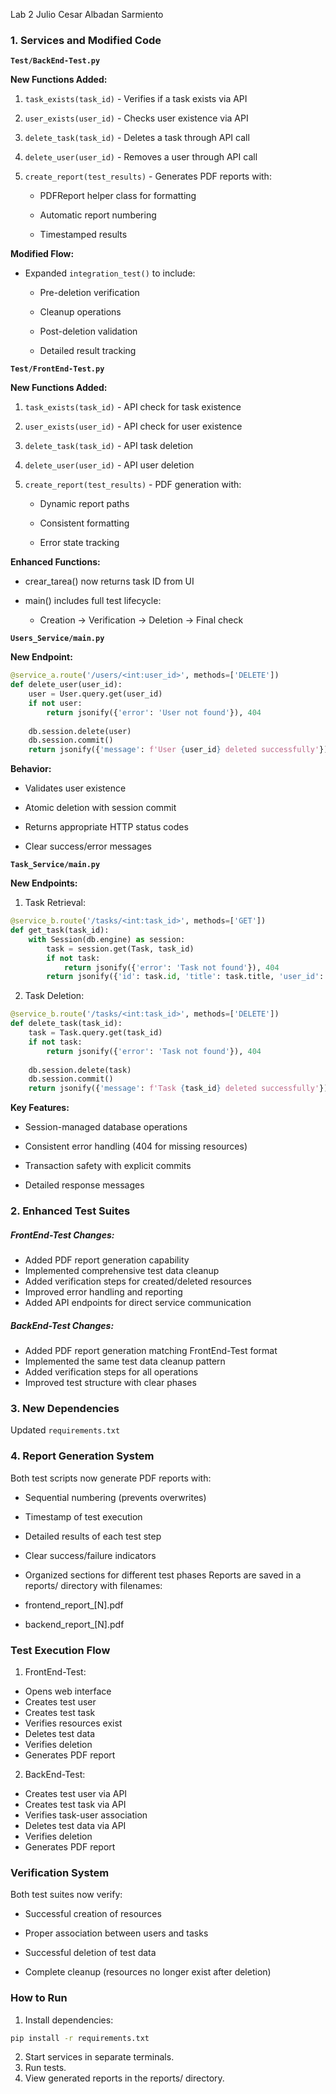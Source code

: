 Lab 2 Julio Cesar Albadan Sarmiento

### 1. Services and Modified Code

**`Test/BackEnd-Test.py`**

**New Functions Added:**

1. `task_exists(task_id)` - Verifies if a task exists via API

2. `user_exists(user_id)` - Checks user existence via API

3. `delete_task(task_id)` - Deletes a task through API call

4. `delete_user(user_id)` - Removes a user through API call

5. `create_report(test_results)` - Generates PDF reports with:

    - PDFReport helper class for formatting

    - Automatic report numbering

    - Timestamped results

**Modified Flow:**

- Expanded `integration_test()` to include:

    - Pre-deletion verification

    - Cleanup operations

    - Post-deletion validation

    - Detailed result tracking

**`Test/FrontEnd-Test.py`**

**New Functions Added:**

1. `task_exists(task_id)` - API check for task existence

2. `user_exists(user_id)` - API check for user existence

3. `delete_task(task_id)` - API task deletion

4. `delete_user(user_id)` - API user deletion

5. `create_report(test_results)` - PDF generation with:

   -  Dynamic report paths

    - Consistent formatting

    - Error state tracking

**Enhanced Functions:**

- crear_tarea() now returns task ID from UI

- main() includes full test lifecycle:

    - Creation → Verification → Deletion → Final check

**`Users_Service/main.py`**

**New Endpoint:**
```python
@service_a.route('/users/<int:user_id>', methods=['DELETE'])
def delete_user(user_id):
    user = User.query.get(user_id)
    if not user:
        return jsonify({'error': 'User not found'}), 404
    
    db.session.delete(user)
    db.session.commit()
    return jsonify({'message': f'User {user_id} deleted successfully'}), 200
```
**Behavior:**

- Validates user existence

- Atomic deletion with session commit

- Returns appropriate HTTP status codes

- Clear success/error messages

**`Task_Service/main.py`**

**New Endpoints:**

1. Task Retrieval:
```python
@service_b.route('/tasks/<int:task_id>', methods=['GET'])
def get_task(task_id):
    with Session(db.engine) as session:
        task = session.get(Task, task_id)
        if not task:
            return jsonify({'error': 'Task not found'}), 404
        return jsonify({'id': task.id, 'title': task.title, 'user_id': task.user_id})
```

2. Task Deletion:
```python
@service_b.route('/tasks/<int:task_id>', methods=['DELETE'])
def delete_task(task_id):
    task = Task.query.get(task_id)
    if not task:
        return jsonify({'error': 'Task not found'}), 404
    
    db.session.delete(task)
    db.session.commit()
    return jsonify({'message': f'Task {task_id} deleted successfully'}), 200
```
**Key Features:**

- Session-managed database operations

- Consistent error handling (404 for missing resources)

- Transaction safety with explicit commits

- Detailed response messages


### 2. Enhanced Test Suites
##### FrontEnd-Test Changes:

- Added PDF report generation capability
- Implemented comprehensive test data cleanup
- Added verification steps for created/deleted resources
- Improved error handling and reporting
- Added API endpoints for direct service communication

##### BackEnd-Test Changes:

- Added PDF report generation matching FrontEnd-Test format
- Implemented the same test data cleanup pattern
- Added verification steps for all operations
- Improved test structure with clear phases

### 3. New Dependencies
Updated `requirements.txt`

### 4. Report Generation System
Both test scripts now generate PDF reports with:

- Sequential numbering (prevents overwrites)
- Timestamp of test execution
- Detailed results of each test step
- Clear success/failure indicators
- Organized sections for different test phases
Reports are saved in a reports/ directory with filenames:

- frontend_report_[N].pdf
- backend_report_[N].pdf

### Test Execution Flow

1) FrontEnd-Test:

- Opens web interface
- Creates test user
- Creates test task
- Verifies resources exist
- Deletes test data
- Verifies deletion
- Generates PDF report
2) BackEnd-Test:

- Creates test user via API
- Creates test task via API
- Verifies task-user association
- Deletes test data via API
- Verifies deletion
- Generates PDF report
### Verification System
Both test suites now verify:

- Successful creation of resources

- Proper association between users and tasks

- Successful deletion of test data

- Complete cleanup (resources no longer exist after deletion)

### How to Run
1. Install dependencies:

```bash
pip install -r requirements.txt
```
2. Start services in separate terminals.
3. Run tests.
4. View generated reports in the reports/ directory.